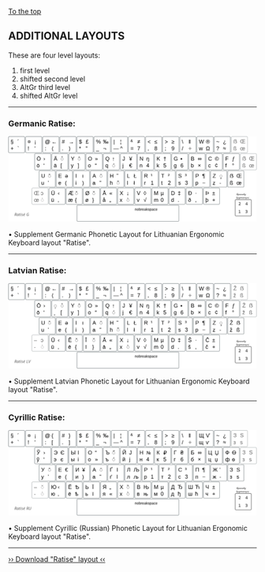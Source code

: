 [To the top](../README_eng.md)

ADDITIONAL LAYOUTS
------------------

These are four level layouts:

 1. first level
 2. shifted second level
 3. AltGr third level
 4. shifted AltGr level
 
 ------------------------------------------------------------------------------------

### Germanic Ratise:

!["Ratise" Germanic](images/lek_ratise_germanic.png)

• Supplement Germanic Phonetic Layout for Lithuanian Ergonomic Keyboard layout "Ratise".

------------------------------------------------------------------------------------

### Latvian Ratise:

!["Ratise" Latvian](images/lek_ratise_latvian.png)

• Supplement Latvian Phonetic Layout for Lithuanian Ergonomic Keyboard layout "Ratise".

------------------------------------------------------------------------------------

### Cyrillic Ratise:

!["Ratise" Cyrillic](images/lek_ratise_cyrillic_layout.png)

• Supplement Cyrillic (Russian) Phonetic Layout for Lithuanian Ergonomic Keyboard layout "Ratise".

------------------------------------------------------------------------------------

[›› Download "Ratise" layout ‹‹](https://github.com/albuck/Ratise-layout/zipball/master)

